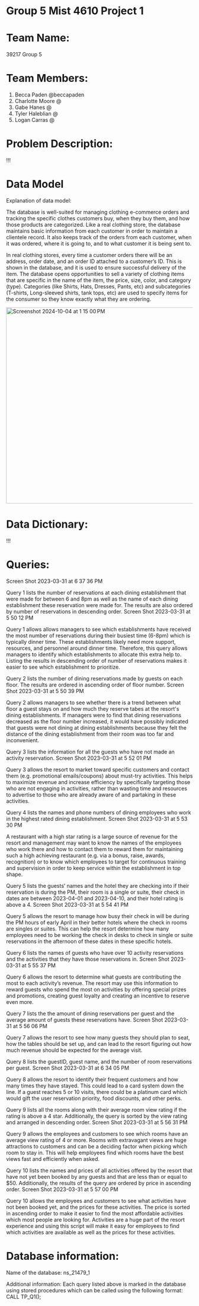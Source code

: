 # Group 5 Mist 4610 Project 1

# Team Name:

39217 Group 5

# Team Members:

1. Becca Paden @beccapaden
2. Charlotte Moore @
3. Gabe Hanes @
4. Tyler Haleblian @
5. Logan Carras @

# Problem Description:

!!!

# Data Model

Explanation of data model:

The database is well-suited for managing clothing e-commerce orders and tracking the specific clothes customers buy, when they buy them, and how those products are categorized. Like a real clothing store, the database maintains basic information from each customer in order to maintain a clientele record. It also keeps track of the orders from each customer, when it was ordered, where it is going to, and to what customer it is being sent to. 

In real clothing stores, every time a customer orders there will be an address, order date, and an order ID attached to a customer’s ID. This is shown in the database, and it is used to ensure successful delivery of the item. The database opens opportunities to sell a variety of clothing items that are specific in the name of the item, the price, size, color, and category (type). Categories (like Shirts, Hats, Dresses, Pants, etc) and subcategories (T-shirts, Long-sleeved shirts, tank tops, etc) are used to specify items for the consumer so they know exactly what they are ordering.

<img width="530" alt="Screenshot 2024-10-04 at 1 15 00 PM" src="https://github.com/user-attachments/assets/e23e074d-aa6f-4bf7-940b-0bd35d0e2473">

# Data Dictionary:

!!!

# Queries:

Screen Shot 2023-03-31 at 6 37 36 PM

Query 1 lists the number of reservations at each dining establishment that were made for between 6 and 8pm as well as the name of each dining establishment these reservation were made for. The results are also ordered by number of reservations in descending order.
Screen Shot 2023-03-31 at 5 50 12 PM

Query 1 allows allows managers to see which establishments have received the most number of reservations during their busiest time (6-8pm) which is typically dinner time. These establishments likely need more support, resources, and personnel around dinner time. Therefore, this query allows managers to identify which establishments to allocate this extra help to. Listing the results in descending order of number of reservations makes it easier to see which establishment to prioritize.

Query 2 lists the number of dining reservations made by guests on each floor. The results are ordered in ascending order of floor number.
Screen Shot 2023-03-31 at 5 50 39 PM

Query 2 allows managers to see whether there is a trend between what floor a guest stays on and how much they reserve tabes at the resort's dining establishments. If managers were to find that dining reservations decreased as the floor number increased, it would have possibly indicated that guests were not dining at dining establishments because they felt the distance of the dining establishment from their room was too far and inconvenient.

Query 3 lists the information for all the guests who have not made an activity reservation.
Screen Shot 2023-03-31 at 5 52 01 PM

Query 3 allows the resort to market toward specific customers and contact them (e.g. promotional emails/coupons) about must-try activities. This helps to maximize revenue and increase efficiency by specifically targeting those who are not engaging in activities, rather than wasting time and resources to advertise to those who are already aware of and partaking in these activities.

Query 4 lists the names and phone numbers of dining employees who work in the highest rated dining establishment.
Screen Shot 2023-03-31 at 5 53 30 PM

A restaurant with a high star rating is a large source of revenue for the resort and management may want to know the names of the employees who work there and how to contact them to reward them for maintaining such a high achieving restaurant (e.g. via a bonus, raise, awards, recognition) or to know which employees to target for continuous training and supervision in order to keep service within the establishment in top shape.

Query 5 lists the guests’ names and the hotel they are checking into if their reservation is during the PM, their room is a single or suite, their check in dates are between 2023-04-01 and 2023-04-10, and their hotel rating is above a 4.
Screen Shot 2023-03-31 at 5 54 41 PM

Query 5 allows the resort to manage how busy their check in will be during the PM hours of early April in their better hotels where the check in rooms are singles or suites. This can help the resort determine how many employees need to be working the check in desks to check in single or suite reservations in the afternoon of these dates in these specific hotels.

Query 6 lists the names of guests who have over 10 activity reservations and the activities that they have those reservations in.
Screen Shot 2023-03-31 at 5 55 37 PM

Query 6 allows the resort to determine what guests are contributing the most to each activity’s revenue. The resort may use this information to reward guests who spend the most on activities by offering special prizes and promotions, creating guest loyalty and creating an incentive to reserve even more.

Query 7 lists the the amount of dining reservations per guest and the average amount of guests these reservations have.
Screen Shot 2023-03-31 at 5 56 06 PM

Query 7 allows the resort to see how many guests they should plan to seat, how the tables should be set up, and can lead to the resort figuring out how much revenue should be expected for the average visit.

Query 8 lists the guestID, guest name, and the number of room reservations per guest.
Screen Shot 2023-03-31 at 6 34 05 PM

Query 8 allows the resort to identify their frequent customers and how many times they have stayed. This could lead to a card system down the line. If a guest reaches 5 or 10 visits, there could be a platinum card which would gift the user reservation priority, food discounts, and other perks.

Query 9 lists all the rooms along with their average room view rating if the rating is above a 4 star. Additionally, the query is sorted by the view rating and arranged in descending order.
Screen Shot 2023-03-31 at 5 56 31 PM

Query 9 allows the employees and customers to see which rooms have an average view rating of 4 or more. Rooms with extravagant views are huge attractions to customers and can be a deciding factor when picking which room to stay in. This will help employees find which rooms have the best views fast and efficiently when asked.

Query 10 lists the names and prices of all activities offered by the resort that have not yet been booked by any guests and that are less than or equal to $50. Additionally, the results of the query are ordered by price in ascending order.
Screen Shot 2023-03-31 at 5 57 00 PM

Query 10 allows the employees and customers to see what activities have not been booked yet, and the prices for these activities. The price is sorted in ascending order to make it easier to find the most affordable activities which most people are looking for. Activities are a huge part of the resort experience and using this script will make it easy for employees to find which activities are available as well as the prices for these activities.

# Database information:

Name of the database: ns_21479_1

Additional information: Each query listed above is marked in the database using stored procedures which can be called using the following format: CALL TP_Q1();
